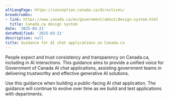 ```yaml
---
altLangPage: https://conception.canada.ca/directives/
breadcrumbs:
- link: https://www.canada.ca/en/government/about/design-system.html
  title: Canada.ca design system
date: '2025-03-21'
dateModified: '2025-03-21'
description: null
title: Guidance for AI chat applications on Canada.ca
---
```


<p>People expect and trust consistency and transparency on Canada.ca, including in AI interactions. This guidance aims to provide a unified voice for Government of Canada AI chat applications, assisting government teams in delivering trustworthy and effective generative AI solutions.</p>

<p>Use this guidance when building a public-facing AI chat application. The guidance will continue to evolve over time as we build and test applications with departments.</p>


